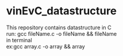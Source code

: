 # vinEvC_datastructure
This repository contains datastructure in C</br>
run: gcc fileName.c -o fileName && fileName </br>
in terminal</br>
ex:gcc array.c -o array && array</br>